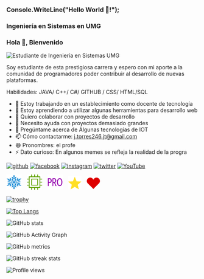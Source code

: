 ###  Console.WriteLine("Hello World 👋!"); 
###  Ingeniería en Sistemas en UMG

### Hola 👋, Bienvenido

![Estudiante de Ingeniería en Sistemas UMG](http://68.media.tumblr.com/89e74da768a867c04ec578203db2bf40/tumblr_n8yjqzgDbJ1rnax4fo3_r1_500.gif)

Soy estudiante de esta prestigiosa carrera y espero con mi aporte a la comunidad de programadores poder contribuir al desarrollo de nuevas plataformas.

Habilidades: JAVA/ C++/ C#/ GITHUB / CSS/ HTML/SQL

- 🔭 Estoy trabajando en un establecimiento como docente de tecnología 
- 🌱 Estoy aprendiendo a utilizar algunas herramientas para desarrollo web 
- 👯 Quiero colaborar con proyectos de desarrollo 
- 🤔 Necesito ayuda con proyectos demasiado grandes 
- 💬 Pregúntame acerca de Algunas tecnologías de IOT 
- 📫 Cómo contactarme: j.torres246.jt@gmail.com 
- 😄 Pronombres: el profe  
- ⚡ Dato curioso: En algunos memes se refleja la realidad de la progra  


[<img src='https://cdn.jsdelivr.net/npm/simple-icons@3.0.1/icons/github.svg' alt='github' height='40'>](https://github.com/joeltoram)  [<img src='https://cdn.jsdelivr.net/npm/simple-icons@3.0.1/icons/facebook.svg' alt='facebook' height='40'>](https://www.facebook.com/https://www.facebook.com/profile.php?id=100008690706326)  [<img src='https://cdn.jsdelivr.net/npm/simple-icons@3.0.1/icons/instagram.svg' alt='instagram' height='40'>](https://www.instagram.com/joelgeovannyt/)  [<img src='https://cdn.jsdelivr.net/npm/simple-icons@3.0.1/icons/twitter.svg' alt='twitter' height='40'>](https://twitter.com/joeltorres)  [<img src='https://cdn.jsdelivr.net/npm/simple-icons@3.0.1/icons/youtube.svg' alt='YouTube' height='40'>](https://www.youtube.com/channel/https://www.youtube.com/channel/UCui1DE50oJ1jD4EJfDYqCAA)  

<a href='https://archiveprogram.github.com/'><img src='https://raw.githubusercontent.com/acervenky/animated-github-badges/master/assets/acbadge.gif' width='40' height='40'></a> <a href='https://docs.github.com/en/developers'><img src='https://raw.githubusercontent.com/acervenky/animated-github-badges/master/assets/devbadge.gif' width='40' height='40'></a> <a href='https://github.com/pricing'><img src='https://raw.githubusercontent.com/acervenky/animated-github-badges/master/assets/pro.gif' width='40' height='40'></a> <a href='https://stars.github.com/'><img src='https://raw.githubusercontent.com/acervenky/animated-github-badges/master/assets/starbadge.gif' width='35' height='35'></a> <a href='https://docs.github.com/en/github/supporting-the-open-source-community-with-github-sponsors'><img src='https://raw.githubusercontent.com/acervenky/animated-github-badges/master/assets/sponsorbadge.gif' width='35' height='35'></a> 

[![trophy](https://github-profile-trophy.vercel.app/?username=joeltoram)](https://github.com/ryo-ma/github-profile-trophy)

[![Top Langs](https://github-readme-stats.vercel.app/api/top-langs/?username=joeltoram)](https://github.com/anuraghazra/github-readme-stats)

![GitHub stats](https://github-readme-stats.vercel.app/api?username=joeltoram&show_icons=true&count_private=true)  

![GitHub Activity Graph](https://activity-graph.herokuapp.com/graph?username=joeltoram)  

![GitHub metrics](https://metrics.lecoq.io/joeltoram)  

![GitHub streak stats](https://github-readme-streak-stats.herokuapp.com/?user=joeltoram)  

![Profile views](https://gpvc.arturio.dev/joeltoram)  

<!--
**joeltoram/joeltoram** is a ✨ _special_ ✨ repository because its `README.md` (this file) appears on your GitHub profile.

Here are some ideas to get you started:
